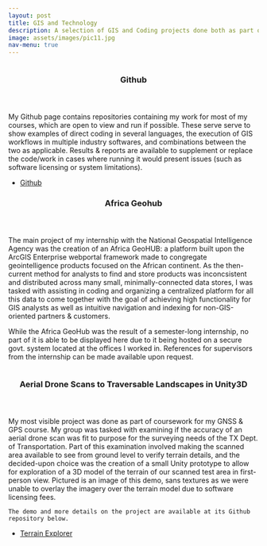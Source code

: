 ```yaml
---
layout: post
title: GIS and Technology
description: A selection of GIS and Coding projects done both as part of coursework or otherwise.
image: assets/images/pic11.jpg
nav-menu: true
---
```


<div id="main">

<section class="spotlights">

<section id="git">
  <div class="content">
  <a href="generic.html" class="image">
    <img src="{% link assets/images/pic09.jpg %}" alt="" data-position="top center" />
  </a>
  <header class="major">
    <h3>Github</h3>
  </header>
  <p>
    My Github page contains repositories containing my work for most of my courses, which are open to view and run if possible. These serve serve to show examples of direct coding in several languages, the execution of GIS workflows in multiple industry softwares, and combinations between the two  as applicable. Results & reports are available to supplement or replace the code/work in cases where running it would present issues (such as software licensing or system limitations). 
  </p>
  <ul class="actions">
    <li><a href="https://github.com/A-Hayes?tab=repositories" class="button">Github</a></li>
  </ul>
  </div>
</section>

<section id="geohub">
  <div class="inner">
  <header class="major">
    <h3>Africa Geohub</h3>
  </header>
  <p>
    The main project of my internship with the National Geospatial Intelligence Agency was the creation of an Africa GeoHUB: a platform built upon the ArcGIS Enterprise webportal framework made to congregate geointelligence products focused on the African continent. As the then-current method for analysts to find and store products was inconcsistent and distributed across many small, minimally-connected data stores, I was tasked with assisting in coding and organizing a centralized platform for all this data to come together with the goal of achieving high functionality for GIS analysts as well as intuitive navigation and indexing for non-GIS-oriented partners & customers. 
  </p>
  <p>
    While the Africa GeoHub was the result of a semester-long internship, no part of it is able to be displayed here due to it being hosted on a secure govt. system located at the offices I worked in. References for supervisors from the internship can be made available upon request.
  </p>
  </div>
</section>

<section id="bridge">
  <div class="content">
  <a href="generic.html" class="image">
			<img src="{% link assets/images/pic08.jpg %}" alt="" data-position="center center" />
  </a>
  <header class="major">
    <h3>Aerial Drone Scans to Traversable Landscapes in Unity3D</h3>
  </header>
  <p>
    My most visible project was done as part of coursework for my GNSS & GPS course. My group was tasked with examining if the accuracy of an aerial drone scan was fit to purpose for the surveying needs of the TX Dept. of Transportation. Part of this examination involved making the scanned area available to see from ground level to verify terrain details, and the decided-upon choice was the creation of a small Unity prototype to allow for exploration of a 3D model of the terrain of our scanned test area in first-person view. Pictured is an image of this demo, sans textures as we were unable to overlay the imagery over the terrain model due to software licensing fees. 
    
    The demo and more details on the project are available at its Github repository below. 
  </p>
  <ul class="actions">
    <li><a href="https://github.com/A-Hayes/DroneScan-3DTerrain-Unity-Demo" class="button">Terrain Explorer</a></li>
  </ul>
  </div>
</section>

</section>

</div>
